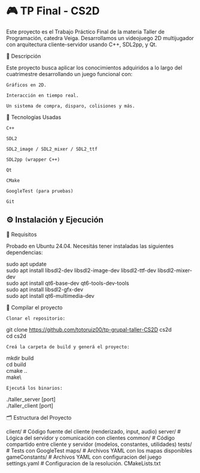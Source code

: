 # 🎮 TP Final - CS2D

Este proyecto es el Trabajo Práctico Final de la materia Taller de Programación, catedra Veiga. Desarrollamos un videojuego 2D multijugador con arquitectura cliente-servidor usando C++, SDL2pp, y Qt.

📌 Descripción

Este proyecto busca aplicar los conocimientos adquiridos a lo largo del cuatrimestre desarrollando un juego funcional con:

    Gráficos en 2D.

    Interacción en tiempo real.

    Un sistema de compra, disparo, colisiones y más.

🧰 Tecnologías Usadas

    C++

    SDL2

    SDL2_image / SDL2_mixer / SDL2_ttf

    SDL2pp (wrapper C++)

    Qt

    CMake

    GoogleTest (para pruebas)

    Git

## ⚙️ Instalación y Ejecución

🔧 Requisitos

Probado en Ubuntu 24.04. Necesitás tener instaladas las siguientes dependencias:

sudo apt update\
sudo apt install libsdl2-dev libsdl2-image-dev libsdl2-ttf-dev libsdl2-mixer-dev\
sudo apt install qt6-base-dev qt6-tools-dev-tools\
sudo apt install libsdl2-gfx-dev\
sudo apt install qt6-multimedia-dev

🧱 Compilar el proyecto

    Clonar el repositorio:

git clone https://github.com/totoruiz00/tp-grupal-taller-CS2D cs2d\
cd cs2d

    Creá la carpeta de build y generá el proyecto:

mkdir build\
cd build\
cmake ..\
make\

    Ejecutá los binarios:

./taller_server [port] \
./taller_client [port]

🗂️ Estructura del Proyecto

client/        # Código fuente del cliente (renderizado, input, audio)
server/        # Lógica del servidor y comunicación con clientes
common/        # Código compartido entre cliente y servidor (modelos, constantes, utilidades)
tests/         # Tests con GoogleTest
maps/          # Archivos YAML con los mapas disponibles
gameConstants/ # Archivos YAML con configuracion del juego
settings.yaml  # Configuracion de la resolución.
CMakeLists.txt